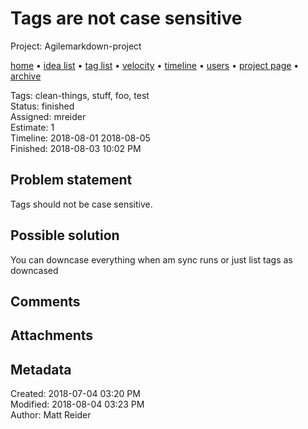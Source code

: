# Tags are not case sensitive

Project: Agilemarkdown-project

[home](../index.md) • [idea list](../ideas.md) • [tag list](../tags.md) • [velocity](../velocity.md) • [timeline](../timeline.md) • [users](../users.md) • [project page](../agilemarkdown-project.md) • [archive](archive.md)

Tags: clean-things, stuff, foo, test  
Status: finished  
Assigned: mreider  
Estimate: 1  
Timeline: 2018-08-01 2018-08-05  
Finished: 2018-08-03 10:02 PM  


## Problem statement

Tags should not be case sensitive.

## Possible solution

You can downcase everything when am sync runs or just list tags as downcased

## Comments

## Attachments


## Metadata

Created: 2018-07-04 03:20 PM  
Modified: 2018-08-04 03:23 PM  
Author: Matt Reider  
